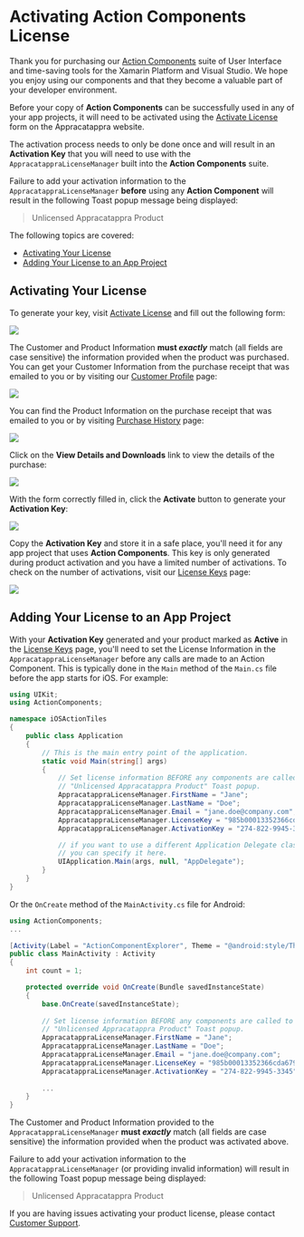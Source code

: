 # Activating Action Components License

Thank you for purchasing our [Action Components](http://appracatappra.com/products/action-components/) suite of User Interface and time-saving tools for the Xamarin Platform and Visual Studio. We hope you enjoy using our components and that they become a valuable part of your developer environment. 

Before your copy of **Action Components** can be successfully used in any of your app projects, it will need to be activated using the [Activate License](http://appracatappra.com/checkout/activate-license/) form on the Appracatappra website. 

The activation process needs to only be done once and will result in an **Activation Key** that you will need to use with the `AppracatappraLicenseManager` built into the **Action Components** suite.

Failure to add your activation information to the `AppracatappraLicenseManager` **before** using any **Action Component** will result in the following Toast popup message being displayed:

> Unlicensed Appracatappra Product

The following topics are covered:

* [Activating Your License](#Activating-Your-License)
* [Adding Your License to an App Project](#Adding-Your-License-to-an-App-Project)


<a name="Activating-Your-License"></a>
## Activating Your License

To generate your key, visit [Activate License](http://appracatappra.com/checkout/activate-license/) and fill out the following form:

![](Images/AKey01.png)

The Customer and Product Information **must _exactly_** match (all fields are case sensitive) the information provided when the product was purchased. You can get your Customer Information from the purchase receipt that was emailed to you or by visiting our [Customer Profile](http://appracatappra.com/checkout/customer-profile/) page:

![](Images/AKey04.png)

You can find the Product Information on the purchase receipt that was emailed to you or by visiting [Purchase History](http://appracatappra.com/checkout/purchase-history/) page:

![](Images/AKey02.png)

Click on the **View Details and Downloads** link to view the details of the purchase:

![](Images/AKey03.png)

With the form correctly filled in, click the **Activate** button to generate your **Activation Key**:

![](Images/AKey05.png)

Copy the **Activation Key** and store it in a safe place, you'll need it for any app project that uses **Action Components**. This key is only generated during product activation and you have a limited number of activations. To check on the number of activations, visit our [License Keys](http://appracatappra.com/checkout/license-keys/) page:

![](Images/AKey06.png)

<a name="Adding-Your-License-to-an-App-Project"></a>
## Adding Your License to an App Project

With your **Activation Key** generated and your product marked as **Active** in the [License Keys](http://appracatappra.com/checkout/license-keys/) page, you'll need to set the License Information in the `AppracatappraLicenseManager` before any calls are made to an Action Component. This is typically done in the `Main` method of the `Main.cs` file before the app starts for iOS. For example:

```csharp
using UIKit;
using ActionComponents;

namespace iOSActionTiles
{
	public class Application
	{
		// This is the main entry point of the application.
		static void Main(string[] args)
		{
			// Set license information BEFORE any components are called to suppress the
			// "Unlicensed Appracatappra Product" Toast popup.
			AppracatappraLicenseManager.FirstName = "Jane";
			AppracatappraLicenseManager.LastName = "Doe";
			AppracatappraLicenseManager.Email = "jane.doe@company.com";
			AppracatappraLicenseManager.LicenseKey = "985b00013352366cda67994a1fe775c9";
			AppracatappraLicenseManager.ActivationKey = "274-822-9945-3345";

			// if you want to use a different Application Delegate class from "AppDelegate"
			// you can specify it here.
			UIApplication.Main(args, null, "AppDelegate");
		}
	}
}
```

Or the `OnCreate` method of the `MainActivity.cs` file for Android:

```csharp
using ActionComponents;
...

[Activity(Label = "ActionComponentExplorer", Theme = "@android:style/Theme.NoTitleBar", MainLauncher = true, Icon = "@mipmap/icon")]
public class MainActivity : Activity
{
	int count = 1;

	protected override void OnCreate(Bundle savedInstanceState)
	{
		base.OnCreate(savedInstanceState);
		
		// Set license information BEFORE any components are called to suppress the
		// "Unlicensed Appracatappra Product" Toast popup.
		AppracatappraLicenseManager.FirstName = "Jane";
		AppracatappraLicenseManager.LastName = "Doe";
		AppracatappraLicenseManager.Email = "jane.doe@company.com";
		AppracatappraLicenseManager.LicenseKey = "985b00013352366cda67994a1fe775c9";
		AppracatappraLicenseManager.ActivationKey = "274-822-9945-3345";
		
		...
	}
}
```

The Customer and Product Information provided to the `AppracatappraLicenseManager` **must _exactly_** match (all fields are case sensitive) the information provided when the product was activated above. 

Failure to add your activation information to the `AppracatappraLicenseManager` (or providing invalid information) will result in the following Toast popup message being displayed:

> Unlicensed Appracatappra Product

If you are having issues activating your product license, please contact [Customer Support](http://appracatappra.com/support/).